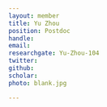 ```yaml
---
layout: member
title: Yu Zhou
position: Postdoc
handle: 
email: 
researchgate: Yu-Zhou-104
twitter: 
github: 
scholar:  
photo: blank.jpg

---
```


